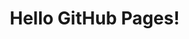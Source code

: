 <!DOCTYPE html>
<html lang="en">
<head>
  <meta charset="UTF-8">
  <meta name="viewport" content="width=device-width, initial-scale=1.0">
  <title>My GitHub Page</title>
  <link rel="preconnect" href="https://fonts.googleapis.com">
<link rel="preconnect" href="https://fonts.gstatic.com" crossorigin>
<link href="https://fonts.googleapis.com/css2?family=Space+Grotesk:wght@300..700&display=swap" rel="stylesheet">
</head>
<body>
  <h1>Hello GitHub Pages!</h1>
</body>
</html>
<html lang="en">
<head>
    <meta charset="UTF-8">
    <meta name="viewport" content="width=device-width, initial-scale=1.0">
    <title>Digital Fidgetal</title>
    <style>
        * {
            margin: 0;
            padding: 0;
            box-sizing: border-box;
        }

        body {
            font-family: monospace;
            background: #f0f0f0;
            padding: 40px 20px;
        }

        .shadow {
            box-shadow: 6px 6px 0px #000;
        }

        .light-shadow {
            box-shadow: 4px 4px 0px #666;
        }

        .fidget-device {
            background: white;
            border: 3px solid #333;
            border-radius: 20px;
            padding: 20px 20px 10px 20px;
            width: 450px;
            margin: 0 auto;
            max-width: calc(100vw - 40px);
            box-shadow: 8px 8px 0px #000;
        }

        .title {
            text-align: center;
            font-size: 30px;
            font-weight: bold;
            color: #333;
            padding: 20px 10px;
            border: 2px solid #000;
            border-radius: 8px;
            margin-bottom: 20px;
            cursor: pointer;
            width: 85%;
            margin-left: auto;
            margin-right: auto;
            box-shadow: 5px 5px 0px #000;
        }

        .module {
            border: 2px solid #333;
            border-radius: 12px;
            margin: 10px 0;
            padding: 15px;
            text-align: center;
            box-shadow: 5px 5px 0px #000;
        }

        .btn {
            background: white;
            border: 2px solid #333;
            border-radius: 6px;
            width: 32px;
            height: 32px;
            font-size: 16px;
            cursor: pointer;
            margin: 5px;
            box-shadow: 3px 3px 0px #000;
        }

        .btn:hover {
            background: #f0f0f0;
        }

        .ball-track {
            width: 350px;
            height: 50px;
            background: #f8f8f8;
            border: 2px solid #ddd;
            border-radius: 25px;
            position: relative;
            margin: 0 auto;
            cursor: pointer;
            box-shadow: 4px 4px 0px #000;
        }

        .ball {
            width: 28px;
            height: 28px;
            background: #f1c40f;
            border: 2px solid #000;
            border-radius: 50%;
            position: absolute;
            top: 10px;
            left: 188px;
            cursor: grab;
            box-shadow: 3px 3px 0px #000;
        }

        .wave-container {
            width: 240px;
            height: 100px;
            background: #000;
            border: 2px solid #000;
            border-radius: 8px;
            margin: 0 auto;
            cursor: pointer;
            box-shadow: 4px 4px 0px #666;
        }

        .wave-canvas {
            width: 100%;
            height: 100%;
            border-radius: 8px;
        }

        .hand-container {
            width: 100%;
            height: 70px;
            position: relative;
            cursor: pointer;
        }

        .triangle {
            position: absolute;
            top: 50%;
            left: 50%;
            transform: translate(-50%, -50%);
            width: 20px;
            height: 20px;
            background: #e74c3c;
            border: 2px solid #000;
            border-radius: 50%;
            transition: all 0.4s;
            box-shadow: 3px 3px 0px #000;
        }

        .star {
            width: 50px;
            height: 50px;
            background: #f39c12;
            border: 3px solid #333;
            border-radius: 6px;
            margin: 0 auto;
            cursor: pointer;
            display: flex;
            align-items: center;
            justify-content: center;
            font-size: 32px;
            color: #fff;
            user-select: none;
            transition: transform 0.3s ease;
            box-shadow: 4px 4px 0px #000;
        }

        .square {
            width: 40px;
            height: 40px;
            background: #27ae60;
            border: 3px solid #333;
            border-radius: 6px;
            position: absolute;
            top: 20px;
            left: 200px;
            cursor: move;
            box-shadow: 3px 3px 0px #000;
        }

        .label {
            font-size: 10px;
            color: #666;
            margin-top: 20px;
        }

        @keyframes ripple {
            0% { width: 4px; height: 4px; opacity: 1; }
            100% { width: 40px; height: 40px; opacity: 0; }
        }
    </style>
</head>
<body>
    <div class="fidget-device">
        <div class="title" onclick="changeColor(this)" style="margin-top: -5px;">
            DIGITAL FIDGETAL
            <div style="font-size: 12px; color: #666; font-weight: normal; margin-top: 5px;">the remedy for computertime restlessness</div>
        </div>
        
        <div class="module" style="margin-top: -5px; margin-bottom: 20px;">
            <div class="ball-track" onclick="clickTrack(event)">
                <div class="ball" id="ball"></div>
            </div>
            <div class="label">chuck me</div>
        </div>
        
        <div class="module">
            <div style="display: flex; align-items: center; gap: 15px; justify-content: center;">
                <div style="display: flex; flex-direction: column; gap: 5px;">
                    <button class="btn" onclick="changeWaveMode(-1)">•</button>
                    <button class="btn" onclick="changeWaveMode(1)">○</button>
                </div>
                <div class="wave-container" onclick="ripple(event)">
                    <canvas class="wave-canvas" id="canvas" width="240" height="100"></canvas>
                </div>
                <div style="display: flex; flex-direction: column; gap: 5px;">
                    <button class="btn" onclick="adjustWaves(1)">+</button>
                    <button class="btn" onclick="adjustWaves(-1)">-</button>
                </div>
            </div>
            <div class="label">tune me</div>
        </div>
        
        <div style="display: flex; gap: 10px;">
            <div class="module" style="flex: 3; cursor: pointer;" onclick="bounce(event)">
                <div class="hand-container">
                    <div class="triangle" id="triangle"></div>
                </div>
                <div class="label">boing me</div>
            </div>
            
            <div class="module" style="flex: 1; position: relative; display: flex; flex-direction: column; justify-content: center; align-items: center;">
                <div class="star" onclick="spinStar(this)" style="margin-top: -25px;"></div>
                <div class="label" style="position: absolute; bottom: 15px; left: 50%; transform: translateX(-50%); margin: 0;">tumble me</div>
            </div>
        </div>
        
        <div class="module" id="squareModule" style="position: relative; height: 150px; padding: 15px; margin-top: 10px;">
            <div style="position: absolute; left: 15px; top: 10px; display: flex; flex-direction: column; gap: 0px;">
                <button class="btn" onclick="addSquare()">+</button>
                <button class="btn" onclick="removeSquare()">-</button>
                <button class="btn" onclick="toggleBounce()">○</button>
            </div>
            <div class="square" id="square0"></div>
            <div class="label" style="position: absolute; bottom: 15px; left: 50%; transform: translateX(-50%); margin: 0;">wubba me</div>
        </div>
    </div>

    <script>
        let ballPos = 188;
        let ballVel = 0;
        let ballInterval = null;
        let waveMode = 5;
        let waveFreq = 5;
        let waveSpeed = 2;
        let waveColor = '#00ff00';
        let squares = [{x: 200, y: 20, vx: 3, vy: 2}];
        let nextId = 1;
        let bouncing = false;
        let starRotation = 0;
        let colors = ['#333', '#e74c3c', '#3498db', '#2ecc71', '#f39c12'];
        let colorIndex = 0;

        // Ball physics
        let dragging = false;

        function ensureShadow(element, shadow = '3px 3px 0px #000') {
            element.style.boxShadow = shadow;
        }

        document.getElementById('ball').addEventListener('mousedown', (e) => {
            e.stopPropagation();
            dragging = true;
        });

        document.getElementById('ball').addEventListener('click', (e) => {
            e.stopPropagation();
            if (!dragging) {
                const ball = document.getElementById('ball');
                const rect = ball.getBoundingClientRect();
                const clickX = e.clientX - rect.left;
                const ballCenter = rect.width / 2;
                
                const direction = clickX > ballCenter ? 1 : -1;
                const strength = Math.abs(clickX - ballCenter) / ballCenter;
                
                ballVel = direction * (15 + strength * 25);
                startBallPhysics();
            }
        });

        document.addEventListener('mousemove', (e) => {
            if (dragging) {
                const track = document.querySelector('.ball-track');
                const rect = track.getBoundingClientRect();
                ballPos = Math.max(14, Math.min(322, e.clientX - rect.left - 14));
                const ball = document.getElementById('ball');
                ball.style.left = ballPos + 'px';
                ensureShadow(ball);
                ballVel = 0;
            }
        });

        document.addEventListener('mouseup', () => dragging = false);

        function startBallPhysics() {
            if (ballInterval) clearInterval(ballInterval);
            
            ballInterval = setInterval(() => {
                if (Math.abs(ballVel) < 0.3) {
                    clearInterval(ballInterval);
                    ballInterval = null;
                    ballVel = 0;
                    return;
                }
                
                ballPos += ballVel;
                ballPos = Math.max(14, Math.min(322, ballPos));
                
                if (ballPos <= 14 || ballPos >= 322) {
                    ballVel *= -0.8;
                }
                
                ballVel *= 0.97;
                const ball = document.getElementById('ball');
                ball.style.left = ballPos + 'px';
                ensureShadow(ball);
            }, 16);
        }

        function changeColor(el) {
            colorIndex = (colorIndex + 1) % colors.length;
            el.style.color = colors[colorIndex];
            ensureShadow(el, '5px 5px 0px #000');
        }

        function clickTrack(e) {
            if (dragging) return;
            const rect = e.currentTarget.getBoundingClientRect();
            const clickPos = Math.max(14, Math.min(322, e.clientX - rect.left - 14));
            
            const distance = clickPos - ballPos;
            const direction = distance > 0 ? 1 : -1;
            const clickDistance = Math.abs(distance);
            
            if (clickDistance > 20) {
                ballVel = direction * Math.min(18, 6 + (clickDistance * 0.08));
                startBallPhysics();
            } else {
                const ball = document.getElementById('ball');
                ball.style.transition = 'left 0.3s ease-out';
                ball.style.left = clickPos + 'px';
                ballPos = clickPos;
                ensureShadow(ball);
                
                if (ballInterval) {
                    clearInterval(ballInterval);
                    ballInterval = null;
                }
                ballVel = 0;
                
                setTimeout(() => {
                    ball.style.transition = '';
                    ensureShadow(ball);
                }, 300);
            }
        }

        function drawWaves() {
            const canvas = document.getElementById('canvas');
            const ctx = canvas.getContext('2d');
            const time = Date.now() * 0.01 * waveSpeed;
            
            ctx.clearRect(0, 0, 240, 100);
            ctx.strokeStyle = waveColor;
            ctx.lineWidth = 2;
            ctx.beginPath();
            
            for (let x = 0; x < 240; x++) {
                const y = 50 + Math.sin((x * 0.02 * waveFreq) + time) * 25;
                if (x === 0) ctx.moveTo(x, y);
                else ctx.lineTo(x, y);
            }
            ctx.stroke();
            requestAnimationFrame(drawWaves);
        }

        function adjustWaves(change) {
            waveSpeed = Math.max(0.5, Math.min(8, waveSpeed + change * 0.5));
        }

        function changeWaveMode(direction) {
            waveMode = Math.max(1, Math.min(10, waveMode + direction));
            updateWaveSettings(waveMode);
        }

        function updateWaveSettings(value) {
            waveFreq = value;
            const colors = ['#ff0000', '#ff8800', '#ffff00', '#88ff00', '#00ff00', '#00ff88', '#00ffff', '#0088ff', '#0000ff', '#8800ff'];
            waveColor = colors[value - 1] || '#00ff00';
        }

        function ripple(e) {
            const rect = e.currentTarget.getBoundingClientRect();
            const ripple = document.createElement('div');
            ripple.style.cssText = `
                position: absolute;
                left: ${e.clientX - rect.left}px;
                top: 50px;
                width: 4px;
                height: 4px;
                background: ${waveColor};
                border-radius: 50%;
                transform: translate(-50%, -50%);
                animation: ripple 1s ease-out forwards;
                pointer-events: none;
            `;
            e.currentTarget.appendChild(ripple);
            setTimeout(() => ripple.remove(), 1000);
        }

        function bounce(e) {
            const container = e.currentTarget;
            const triangle = document.getElementById('triangle');
            const rect = container.getBoundingClientRect();
            const x = e.clientX - rect.left;
            const y = e.clientY - rect.top;
            
            triangle.style.transform = `translate(${x - container.offsetWidth/2}px, ${y - container.offsetHeight/2}px) scale(1.5)`;
            triangle.style.transition = 'all 0.3s ease-out';
            ensureShadow(triangle);
            
            setTimeout(() => {
                triangle.style.transition = 'all 0.4s cubic-bezier(0.68, -0.55, 0.265, 1.55)';
                triangle.style.transform = 'translate(-50%, -50%) scale(1)';
                ensureShadow(triangle);
            }, 300);
            
            setTimeout(() => {
                triangle.style.transition = 'all 0.4s';
                ensureShadow(triangle);
            }, 700);
        }

        function spinStar(el) {
            const spins = 3 + Math.random() * 2;
            starRotation += spins * 360;
            
            el.style.transition = 'transform 2s ease-out';
            el.style.transform = `rotate(${starRotation}deg)`;
            el.style.background = colors[Math.floor(Math.random() * colors.length)];
            ensureShadow(el, '4px 4px 0px #000');
        }

        function addSquare() {
            const container = document.getElementById('squareModule');
            const square = document.createElement('div');
            square.className = 'square';
            square.id = 'square' + nextId;
            
            const maxWidth = container.offsetWidth - 70;
            const maxHeight = container.offsetHeight - 60;
            const x = Math.random() * maxWidth;
            const y = Math.random() * maxHeight;
            square.style.left = x + 'px';
            square.style.top = y + 'px';
            
            const colorIndex = nextId % colors.length;
            square.style.background = colors[colorIndex];
            ensureShadow(square);
            
            container.appendChild(square);
            squares.push({x, y, vx: (Math.random() - 0.5) * 8, vy: (Math.random() - 0.5) * 8});
            nextId++;
            
            makeDraggable(square, squares.length - 1);
        }

        function removeSquare() {
            if (squares.length <= 1) return;
            squares.pop();
            const lastSquare = document.getElementById('square' + (nextId - 1));
            if (lastSquare) lastSquare.remove();
            nextId--;
        }

        function toggleBounce() {
            bouncing = !bouncing;
            if (bouncing) animate();
        }

        function animate() {
            if (!bouncing) return;
            
            squares.forEach((sq, i) => {
                const el = document.getElementById('square' + i);
                if (!el) return;
                
                const module = el.closest('.module');
                const maxWidth = module.offsetWidth - 70;
                const maxHeight = module.offsetHeight - 60;
                
                sq.x += sq.vx;
                sq.y += sq.vy;
                
                if (sq.x <= 0 || sq.x >= maxWidth) sq.vx = -sq.vx;
                if (sq.y <= 0 || sq.y >= maxHeight) sq.vy = -sq.vy;
                
                sq.x = Math.max(0, Math.min(maxWidth, sq.x));
                sq.y = Math.max(0, Math.min(maxHeight, sq.y));
                
                el.style.left = sq.x + 'px';
                el.style.top = sq.y + 'px';
                ensureShadow(el, '2px 2px 0px #145a32');
            });
            
            requestAnimationFrame(animate);
        }

        function makeDraggable(el, index) {
            let isDragging = false;
            
            el.addEventListener('mousedown', (e) => {
                if (bouncing) return;
                isDragging = true;
                
                const moveHandler = (e) => {
                    if (!isDragging) return;
                    const container = document.getElementById('squareModule');
                    const rect = container.getBoundingClientRect();
                    const maxWidth = container.offsetWidth - 70;
                    const maxHeight = container.offsetHeight - 60;
                    const x = Math.max(0, Math.min(maxWidth, e.clientX - rect.left - 20));
                    const y = Math.max(0, Math.min(maxHeight, e.clientY - rect.top - 20));
                    
                    el.style.left = x + 'px';
                    el.style.top = y + 'px';
                    ensureShadow(el);
                    squares[index].x = x;
                    squares[index].y = y;
                };
                
                const upHandler = () => {
                    isDragging = false;
                    document.removeEventListener('mousemove', moveHandler);
                    document.removeEventListener('mouseup', upHandler);
                };
                
                document.addEventListener('mousemove', moveHandler);
                document.addEventListener('mouseup', upHandler);
            });
            
            el.addEventListener('click', (e) => {
                if (bouncing || isDragging) return;
                e.stopPropagation();
                
                const container = document.getElementById('squareModule');
                const targetY = container.offsetHeight - 55;
                
                el.style.transition = 'top 0.6s cubic-bezier(0.68, -0.55, 0.265, 1.55)';
                el.style.top = targetY + 'px';
                ensureShadow(el);
                squares[index].y = targetY;
                
                setTimeout(() => {
                    el.style.transition = '';
                    ensureShadow(el);
                }, 600);
            });
        }

        // Initialize
        drawWaves();
        makeDraggable(document.getElementById('square0'), 0);
        
        // Force shadows on all elements
        setTimeout(() => {
            document.querySelectorAll('.ball, .triangle, .square, .btn, .module, .ball-track, .wave-container, .title, .fidget-device').forEach(el => {
                if (el.classList.contains('ball')) ensureShadow(el);
                else if (el.classList.contains('triangle')) ensureShadow(el);
                else if (el.classList.contains('square')) ensureShadow(el);
                else if (el.classList.contains('btn')) ensureShadow(el);
                else if (el.classList.contains('module')) ensureShadow(el, '5px 5px 0px #000');
                else if (el.classList.contains('ball-track')) ensureShadow(el, '4px 4px 0px #000');
                else if (el.classList.contains('wave-container')) ensureShadow(el, '4px 4px 0px #666');
                else if (el.classList.contains('title')) ensureShadow(el, '5px 5px 0px #000');
                else if (el.classList.contains('fidget-device')) ensureShadow(el, '8px 8px 0px #000');
            });
        }, 100);
    </script>
</body>
</html>
